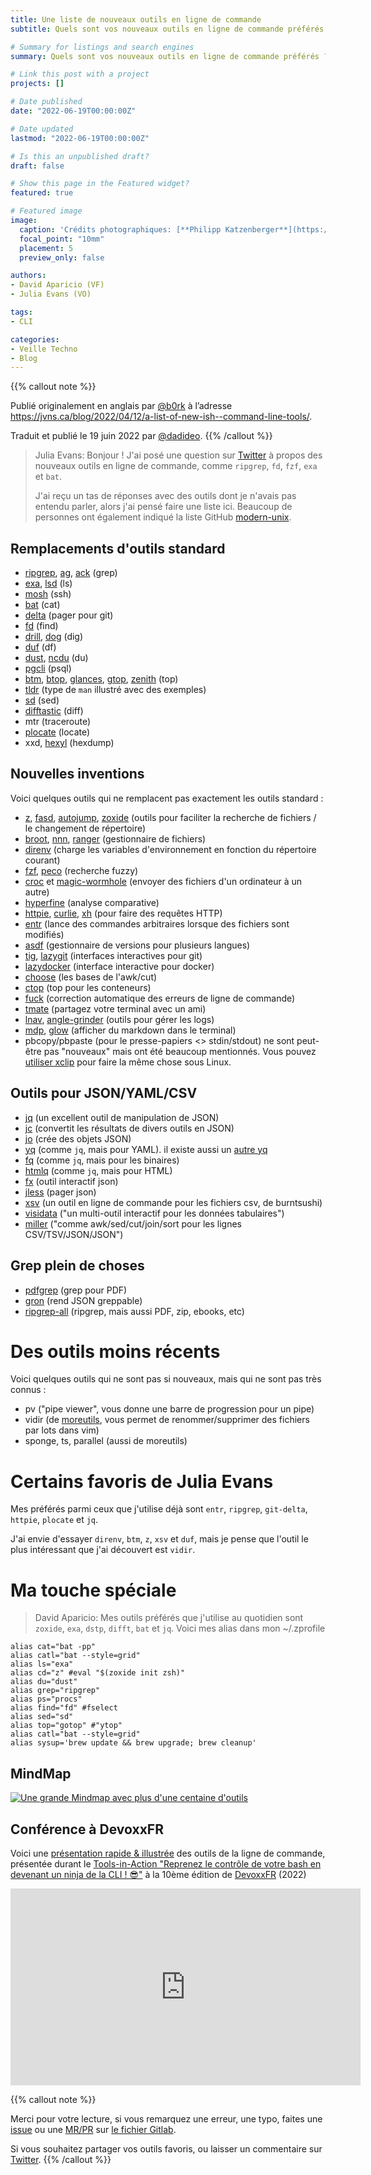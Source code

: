 ```yaml
---
title: Une liste de nouveaux outils en ligne de commande
subtitle: Quels sont vos nouveaux outils en ligne de commande préférés ?

# Summary for listings and search engines
summary: Quels sont vos nouveaux outils en ligne de commande préférés ?

# Link this post with a project
projects: []

# Date published
date: "2022-06-19T00:00:00Z"

# Date updated
lastmod: "2022-06-19T00:00:00Z"

# Is this an unpublished draft?
draft: false

# Show this page in the Featured widget?
featured: true

# Featured image
image:
  caption: 'Crédits photographiques: [**Philipp Katzenberger**](https://unsplash.com/@fantasyflip)'
  focal_point: "10mm"
  placement: 5
  preview_only: false

authors:
- David Aparicio (VF)
- Julia Evans (VO)

tags:
- CLI

categories:
- Veille Techno
- Blog
---
```


{{% callout note %}}

Publié originalement en anglais par [@b0rk](https://twitter.com/b0rk/) à l’adresse https://jvns.ca/blog/2022/04/12/a-list-of-new-ish--command-line-tools/.

Traduit et publié le 19 juin 2022 par [@dadideo](https://twitter.com/dadideo/).
{{% /callout %}}


>Julia Evans: Bonjour ! J'ai posé une question sur [Twitter](https://twitter.com/b0rk/status/1513903221466664962) à propos des nouveaux outils en ligne de commande, comme `ripgrep`, `fd`, `fzf`, `exa` et `bat`.
>
>J'ai reçu un tas de réponses avec des outils dont je n'avais pas entendu parler, alors j'ai pensé faire une liste ici. Beaucoup de personnes ont également indiqué la liste GitHub [modern-unix](https://github.com/ibraheemdev/modern-unix).

## Remplacements d'outils standard

* [ripgrep](https://github.com/BurntSushi/ripgrep/), [ag](https://github.com/ggreer/the_silver_searcher), [ack](https://github.com/beyondgrep/ack3) (grep)
* [exa](https://github.com/ogham/exa), [lsd](https://github.com/Peltoche/lsd) (ls)
* [mosh](https://mosh.org/) (ssh)
* [bat](https://github.com/sharkdp/bat) (cat)
* [delta](https://github.com/dandavison/delta) (pager pour git)
* [fd](https://github.com/sharkdp/fd) (find)
* [drill](https://www.nlnetlabs.nl/projects/ldns/about/), [dog](https://github.com/ogham/dog) (dig)
* [duf](https://github.com/muesli/duf) (df)
* [dust](https://github.com/bootandy/dust), [ncdu](https://dev.yorhel.nl/ncdu) (du)
* [pgcli](https://www.pgcli.com/) (psql)
* [btm](https://github.com/ClementTsang/bottom), [btop](https://github.com/aristocratos/btop), [glances](https://github.com/nicolargo/glances), [gtop](https://github.com/aksakalli/gtop), [zenith](https://github.com/bvaisvil/zenith) (top)
* [tldr](https://tldr.sh/) (type de `man` illustré avec des exemples)
* [sd](https://github.com/chmln/sd) (sed)
* [difftastic](https://github.com/Wilfred/difftastic) (diff)
* mtr (traceroute)
* [plocate](https://plocate.sesse.net/) (locate)
* xxd, [hexyl](https://github.com/sharkdp/hexyl) (hexdump)

## Nouvelles inventions

Voici quelques outils qui ne remplacent pas exactement les outils standard :

* [z](https://github.com/rupa/z), [fasd](https://github.com/clvv/fasd), [autojump](https://github.com/wting/autojump), [zoxide](https://github.com/ajeetdsouza/zoxide) (outils pour faciliter la recherche de fichiers / le changement de répertoire)
* [broot](https://github.com/Canop/broot), [nnn](https://github.com/jarun/nnn), [ranger](https://github.com/ranger/ranger) (gestionnaire de fichiers)
* [direnv](https://github.com/direnv/direnv) (charge les variables d'environnement en fonction du répertoire courant)
* [fzf](https://github.com/junegunn/fzf), [peco](https://github.com/peco/peco) (recherche fuzzy)
* [croc](https://github.com/schollz/croc) et [magic-wormhole](https://github.com/magic-wormhole/magic-wormhole) (envoyer des fichiers d'un ordinateur à un autre)
* [hyperfine](https://github.com/sharkdp/hyperfine) (analyse comparative)
* [httpie](https://httpie.io/), [curlie](https://github.com/rs/curlie), [xh](https://github.com/ducaale/xh) (pour faire des requêtes HTTP)
* [entr](https://github.com/eradman/entr) (lance des commandes arbitraires lorsque des fichiers sont modifiés)
* [asdf](https://github.com/asdf-vm/asdf) (gestionnaire de versions pour plusieurs langues)
* [tig](https://github.com/jonas/tig), [lazygit](https://github.com/jesseduffield/lazygit) (interfaces interactives pour git)
* [lazydocker](https://github.com/jesseduffield/lazydocker) (interface interactive pour docker)
* [choose](https://github.com/theryangeary/choose) (les bases de l'awk/cut)
* [ctop](https://github.com/bcicen/ctop) (top pour les conteneurs)
* [fuck](https://github.com/nvbn/thefuck) (correction automatique des erreurs de ligne de commande)
* [tmate](https://tmate.io/) (partagez votre terminal avec un ami)
* [lnav](https://github.com/tstack/lnav), [angle-grinder](https://github.com/rcoh/angle-grinder) (outils pour gérer les logs)
* [mdp](https://github.com/visit1985/mdp), [glow](https://github.com/charmbracelet/glow) (afficher du markdown dans le terminal)
* pbcopy/pbpaste (pour le presse-papiers <> stdin/stdout) ne sont peut-être pas "nouveaux" mais ont été beaucoup mentionnés. Vous pouvez [utiliser xclip](https://stackoverflow.com/questions/5130968/how-can-i-copy-the-output-of-a-command-directly-into-my-clipboard/41843618#41843618) pour faire la même chose sous Linux.

## Outils pour JSON/YAML/CSV

* [jq](https://stedolan.github.io/jq/) (un excellent outil de manipulation de JSON)
* [jc](https://github.com/kellyjonbrazil/jc) (convertit les résultats de divers outils en JSON)
* [jo](https://github.com/jpmens/jo) (crée des objets JSON)
* [yq](https://github.com/mikefarah/yq) (comme `jq`, mais pour YAML). il existe aussi un [autre yq](https://github.com/kislyuk/yq)
* [fq](https://github.com/wader/fq) (comme `jq`, mais pour les binaires)
* [htmlq](https://github.com/mgdm/htmlq) (comme `jq`, mais pour HTML)
* [fx](https://github.com/antonmedv/fx) (outil interactif json)
* [jless](https://github.com/PaulJuliusMartinez/jless) (pager json)
* [xsv](https://github.com/BurntSushi/xsv) (un outil en ligne de commande pour les fichiers csv, de burntsushi)
* [visidata](https://www.visidata.org/) ("un multi-outil interactif pour les données tabulaires")
* [miller](https://github.com/johnkerl/miller) ("comme awk/sed/cut/join/sort pour les lignes CSV/TSV/JSON/JSON")

## Grep plein de choses

* [pdfgrep](https://pdfgrep.org/) (grep pour PDF)
* [gron](https://github.com/tomnomnom/gron) (rend JSON greppable)
* [ripgrep-all](https://github.com/phiresky/ripgrep-all) (ripgrep, mais aussi PDF, zip, ebooks, etc)

# Des outils moins récents

Voici quelques outils qui ne sont pas si nouveaux, mais qui ne sont pas très connus :

* pv ("pipe viewer", vous donne une barre de progression pour un pipe)
* vidir (de [moreutils](https://joeyh.name/code/moreutils), vous permet de renommer/supprimer des fichiers par lots dans vim)
* sponge, ts, parallel (aussi de moreutils)

# Certains favoris de Julia Evans 

Mes préférés parmi ceux que j'utilise déjà sont `entr`, `ripgrep`, `git-delta`, `httpie`, `plocate` et `jq`.

J'ai envie d'essayer `direnv`, `btm`, `z`, `xsv` et `duf`, mais je pense que l'outil le plus intéressant que j'ai découvert est `vidir`.

# Ma touche spéciale

>David Aparicio: Mes outils préférés que j'utilise au quotidien sont `zoxide`, `exa`, `dstp`, `difft`, `bat` et `jq`. Voici mes alias dans mon ~/.zprofile

```
alias cat="bat -pp"
alias catl="bat --style=grid"
alias ls="exa"
alias cd="z" #eval "$(zoxide init zsh)"
alias du="dust"
alias grep="ripgrep"
alias ps="procs"
alias find="fd" #fselect
alias sed="sd"
alias top="gotop" #"ytop"
alias catl="bat --style=grid"
alias sysup='brew update && brew upgrade; brew cleanup'
```

## MindMap 

[![Une grande Mindmap avec plus d'une centaine d'outils](/files/devoxx.png "Voici ma MindMap pour la conf DevoxxFR")](https://davidaparicio.gitlab.io/website/files/devoxx.png)

## Conférence à DevoxxFR

Voici une [présentation rapide & illustrée](https://youtu.be/Gn5hmC0hQzM) des outils de la ligne de commande, présentée durant le [Tools-in-Action "Reprenez le contrôle de votre bash en devenant un ninja de la CLI ! 😎"](/fr/talk/reprenez-le-controle-de-votre-bash-en-devenant-un-ninja-de-la-cli/) à la 10ème édition de [DevoxxFR](https://www.devoxx.fr/) (2022)

<iframe width="560" height="315" src="https://www.youtube-nocookie.com/embed/Gn5hmC0hQzM" title="YouTube video player" frameborder="0" allow="accelerometer; autoplay; clipboard-write; encrypted-media; gyroscope; picture-in-picture" allowfullscreen></iframe>

{{% callout note %}}

Merci pour votre lecture, si vous remarquez une erreur, une typo, faites une [issue](https://gitlab.com/davidaparicio/website/-/issues) ou une [MR/PR](https://gitlab.com/davidaparicio/website/-/merge_requests) sur [le fichier Gitlab](https://gitlab.com/davidaparicio/website/-/blob/master/content/fr/post/cli/index.md).

Si vous souhaitez partager vos outils favoris, ou laisser un commentaire sur [Twitter](https://twitter.com/dadideo/status/1538540734151786497).
{{% /callout %}}